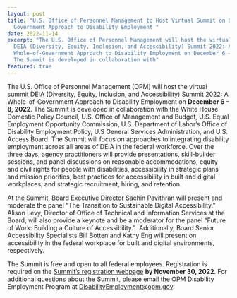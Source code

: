 ```yaml
---
layout: post
title: "U.S. Office of Personnel Management to Host Virtual Summit on DEIA and
  Government Approach to Disability Employment "
date: 2022-11-14
excerpt: "The U.S. Office of Personnel Management will host the virtual summit
  DEIA (Diversity, Equity, Inclusion, and Accessibility) Summit 2022: A
  Whole-of-Government Approach to Disability Employment on December 6 – 8, 2022.
  The Summit is developed in collaboration with"
featured: true
---
```

The U.S. Office of Personnel Management (OPM) will host the virtual summit DEIA (Diversity, Equity, Inclusion, and Accessibility) Summit 2022: A Whole-of-Government Approach to Disability Employment on **December 6 – 8, 2022**. The Summit is developed in collaboration with the White House Domestic Policy Council, U.S. Office of Management and Budget, U.S. Equal Employment Opportunity Commission, U.S. Department of Labor’s Office of Disability Employment Policy, U.S General Services Administration, and U.S. Access Board. The Summit will focus on approaches to integrating disability employment across all areas of DEIA in the federal workforce. Over the three days, agency practitioners will provide presentations, skill-builder sessions, and panel discussions on reasonable accommodations, equity and civil rights for people with disabilities, accessibility in strategic plans and mission priorities, best practices for accessibility in built and digital workplaces, and strategic recruitment, hiring, and retention.  

At the Summit, Board Executive Director Sachin Pavithran will present and moderate the panel “The Transition to Sustainable Digital Accessibility.” Alison Levy, Director of Office of Technical and Information Services at the Board, will also provide a keynote and be a moderator for the panel “Future of Work: Building a Culture of Accessibility.”  Additionally, Board Senior Accessibility Specialists Bill Botten and Kathy Eng will present on accessibility in the federal workplace for built and digital environments, respectively. 

The Summit is free and open to all federal employees. Registration is required on the [Summit’s registration webpage](https://web.cvent.com/event/2e808048-068f-45a6-bac6-6259248c535f/regProcessStep1) **by November 30, 2022**. For additional questions about the Summit, please email the OPM Disability Employment Program at [DisabilityEmployment@opm.gov](mailto:DisabilityEmployment@opm.gov).